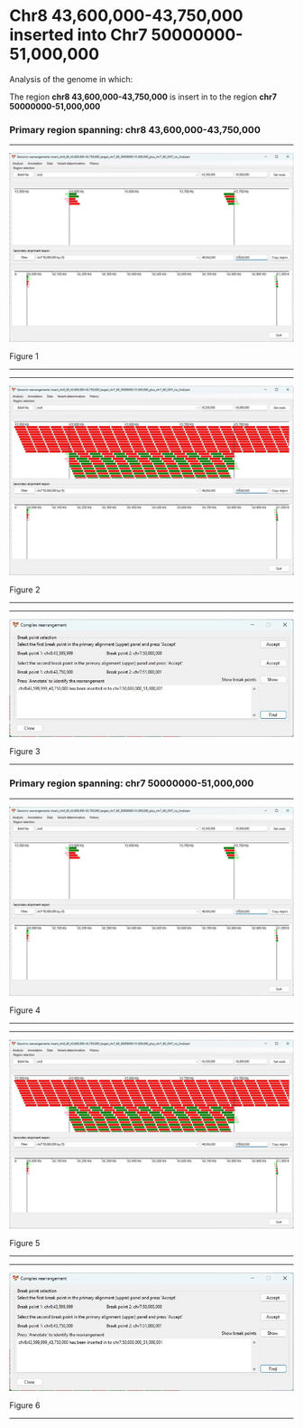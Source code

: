 # Chr8 43,600,000-43,750,000  inserted into Chr7 50000000-51,000,000

Analysis of the genome in which: 

The region **chr8 43,600,000-43,750,000** is insert in to the region **chr7 50000000-51,000,000**

### Primary region spanning: chr8 43,600,000-43,750,000 

<hr />

![image](images/insert_chr8_60_43,600,000-43,750,000_target_chr7_60_50000000-51,000,000_plus_chr7_60_ONT_no_2nd_1.jpg)

Figure 1

<hr />

<hr />

![image](images/insert_chr8_60_43,600,000-43,750,000_target_chr7_60_50000000-51,000,000_plus_chr7_60_ONT_no_2nd_1_all.jpg)

Figure 2

<hr />

<hr />

![image](images/insert_chr8_60_43,600,000-43,750,000_target_chr7_60_50000000-51,000,000_plus_chr7_60_ONT_no_2nd_1_results.jpg)

Figure 3

<hr />

### Primary region spanning: chr7 50000000-51,000,000 

<hr />

![image](images/insert_chr8_60_43,600,000-43,750,000_target_chr7_60_50000000-51,000,000_plus_chr7_60_ONT_no_2nd_1.jpg)

Figure 4

<hr />

<hr />

![image](images/insert_chr8_60_43,600,000-43,750,000_target_chr7_60_50000000-51,000,000_plus_chr7_60_ONT_no_2nd_1_all.jpg)

Figure 5

<hr />

<hr />

![image](images/insert_chr8_60_43,600,000-43,750,000_target_chr7_60_50000000-51,000,000_plus_chr7_60_ONT_no_2nd_1_results.jpg)

Figure 6

<hr />

